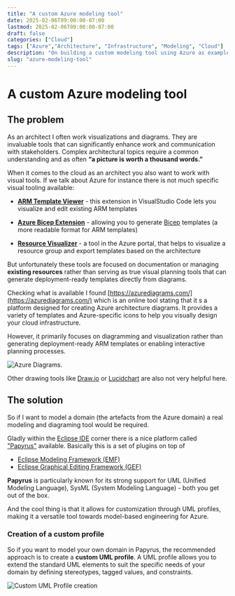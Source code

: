 ```yaml
---
title: "A custom Azure modeling tool"
date: 2025-02-06T09:00:00-07:00
lastmod: 2025-02-06T09:00:00-07:00
draft: false
categories: ["Cloud"]
tags: ["Azure","Architecture", "Infrastructure", "Modeling", "Cloud"]
description: "On building a custom modeling tool using Azure as example"
slug: "azure-modeling-tool"
---
```


# A custom Azure modeling tool

## The problem

As an architect I often work visualizations and diagrams. They are invaluable tools that can significantly enhance work and communication with stakeholders. Complex architectural topics require a common understanding and as often **“a picture is worth a thousand words.”**

When it comes to the cloud as an architect you also want to work with visual tools. If we talk about Azure for instance there is not much specific visual tooling available:

- **[ARM Template Viewer](https://learn.microsoft.com/en-us/answers/questions/370410/how-to-generate-architecture-diagram-from-azure-re)** - this extension in VisualStudio Code lets you visualize and edit existing ARM templates

- **[Azure Bicep Extension](https://zimmergren.net/generate-bicep-templates-from-existing-azure-resources-vscode/)** - allowing you to generate [Bicep](https://learn.microsoft.com/en-us/azure/azure-resource-manager/bicep/overview?tabs=bicep) templates (a more readable format for ARM templates)

- **[Resource Visualizer](https://learn.microsoft.com/en-us/answers/questions/370410/how-to-generate-architecture-diagram-from-azure-re)** - a tool in the Azure portal, that helps to visualize a resource group and export templates based on the architecture

But unfortunately these tools are focused on documentation or managing **existing resources** rather than serving as true visual planning tools that can generate deployment-ready templates directly from diagrams.

Checking what is available I found [https://azurediagrams.com/](https://azurediagrams.com/) which is an online tool stating that it s a platform designed for creating Azure architecture diagrams. It provides a variety of templates and Azure-specific icons to help you visually design your cloud infrastructure.

However, it primarily focuses on diagramming and visualization rather than generating deployment-ready ARM templates or enabling interactive planning processes. 

![Azure Diagrams.](../images/azurediagramscom.png)

Other drawing tools like [Draw.io](https://draw.io/) or [Lucidchart](https://www.lucidchart.com/) are also not very helpful here.

## The solution

So if I want to model a domain (the artefacts from the Azure domain) a real modeling and diagraming tool would be required.

Gladly within the [Eclipse IDE](https://www.eclipsel.org) corner there is a nice platform called ["Papyrus"](https://eclipse.dev/papyrus/) available. Basically this is a set of plugins on top of 
- [Eclipse Modeling Framework (EMF)](https://projects.eclipse.org/projects/modeling.emf.emf)
- [Eclipse Graphical Editing Framework (GEF)](https://projects.eclipse.org/projects/tools.gef)

**Papyrus** is particularly known for its strong support for UML (Unified Modeling Language), SysML (System Modeling Language) - both you get out of the box.

And the cool thing is that it allows for customization through UML profiles, making it a versatile tool towards model-based engineering for Azure.

### Creation of a custom profile

So if you want to model your own domain in Papyrus, the recommended approach is to create a **custom UML profile**. A UML profile allows you to extend the standard UML elements to suit the specific needs of your domain by defining stereotypes, tagged values, and constraints.

![Custom UML Profile creation](../images/umlprofile.png)